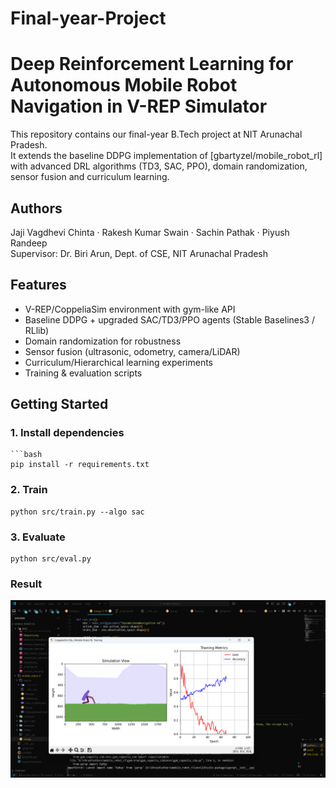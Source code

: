 # Final-year-Project
# Deep Reinforcement Learning for Autonomous Mobile Robot Navigation in V-REP Simulator

This repository contains our final-year B.Tech project at NIT Arunachal Pradesh.  
It extends the baseline DDPG implementation of [gbartyzel/mobile_robot_rl] with advanced DRL algorithms (TD3, SAC, PPO), domain randomization, sensor fusion and curriculum learning.

## Authors
Jaji Vagdhevi Chinta · Rakesh Kumar Swain · Sachin Pathak · Piyush Randeep  
Supervisor: Dr. Biri Arun, Dept. of CSE, NIT Arunachal Pradesh

## Features
- V-REP/CoppeliaSim environment with gym-like API
- Baseline DDPG + upgraded SAC/TD3/PPO agents (Stable Baselines3 / RLlib)
- Domain randomization for robustness
- Sensor fusion (ultrasonic, odometry, camera/LiDAR)
- Curriculum/Hierarchical learning experiments
- Training & evaluation scripts

## Getting Started
### 1. Install dependencies
    ```bash
    pip install -r requirements.txt

### 2. Train
    python src/train.py --algo sac

### 3. Evaluate
    python src/eval.py

### Result
![Alt text for the image](https://github.com/jajivagdhevichinta/Final-year-Project/blob/main/file_2025-05-29_06.39.45.png)
